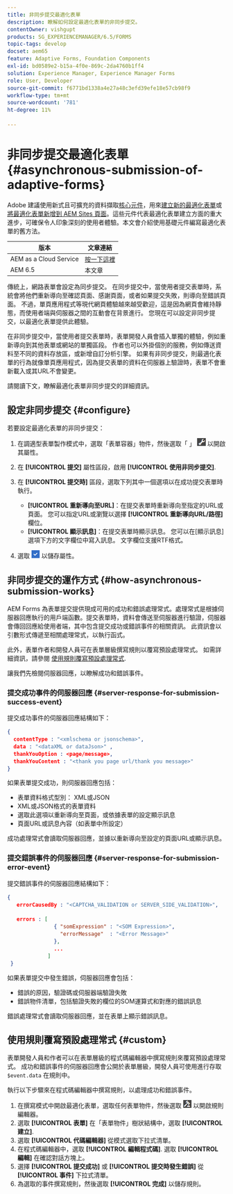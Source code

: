 ```yaml
---
title: 非同步提交最適化表單
description: 瞭解如何設定最適化表單的非同步提交。
contentOwner: vishgupt
products: SG_EXPERIENCEMANAGER/6.5/FORMS
topic-tags: develop
docset: aem65
feature: Adaptive Forms, Foundation Components
exl-id: bd0589e2-b15a-4f0e-869c-2da4760b1ff4
solution: Experience Manager, Experience Manager Forms
role: User, Developer
source-git-commit: f6771bd1338a4e27a48c3efd39efe18e57cb98f9
workflow-type: tm+mt
source-wordcount: '781'
ht-degree: 11%

---
```


# 非同步提交最適化表單{#asynchronous-submission-of-adaptive-forms}

<span class="preview">Adobe 建議使用新式且可擴充的資料擷取[核心元件](https://experienceleague.adobe.com/docs/experience-manager-core-components/using/adaptive-forms/introduction.html)，用來[建立新的最適化表單](/help/forms/using/create-an-adaptive-form-core-components.md)或[將最適化表單新增到 AEM Sites 頁面](/help/forms/using/create-or-add-an-adaptive-form-to-aem-sites-page.md)。這些元件代表最適化表單建立方面的重大進步，可確保令人印象深刻的使用者體驗。本文會介紹使用基礎元件編寫最適化表單的舊方法。</span>

| 版本 | 文章連結 |
| -------- | ---------------------------- |
| AEM as a Cloud Service  | [按一下這裡](https://experienceleague.adobe.com/docs/experience-manager-cloud-service/content/forms/adaptive-forms-authoring/authoring-adaptive-forms-foundation-components/configure-submit-actions-and-metadata-submission/asynchronous-submissions-adaptive-forms.html) |
| AEM 6.5 | 本文章 |

傳統上，網路表單會設定為同步提交。 在同步提交中，當使用者提交表單時，系統會將他們重新導向至確認頁面、感謝頁面，或者如果提交失敗，則導向至錯誤頁面。 不過，單頁應用程式等現代網頁體驗越來越受歡迎，這是因為網頁會維持靜態，而使用者端與伺服器之間的互動會在背景進行。 您現在可以設定非同步提交，以最適化表單提供此體驗。

在非同步提交中，當使用者提交表單時，表單開發人員會插入單獨的體驗，例如重新導向到其他表單或網站的單獨區段。 作者也可以外掛個別的服務，例如傳送資料至不同的資料存放區，或新增自訂分析引擎。 如果有非同步提交，則最適化表單的行為就像單頁應用程式，因為提交表單的資料在伺服器上驗證時，表單不會重新載入或其URL不會變更。

請閱讀下文，瞭解最適化表單非同步提交的詳細資訊。

## 設定非同步提交 {#configure}

若要設定最適化表單的非同步提交：

1. 在調適型表單製作模式中，選取「表單容器」物件，然後選取「 」 ![cmppr1](assets/cmppr1.png) 以開啟其屬性。
1. 在 **[!UICONTROL 提交]** 屬性區段，啟用 **[!UICONTROL 使用非同步提交]**.
1. 在 **[!UICONTROL 提交時]** 區段，選取下列其中一個選項以在成功提交表單時執行。

   * **[!UICONTROL 重新導向至URL]**：在提交表單時重新導向至指定的URL或頁面。 您可以指定URL或瀏覽以選擇 **[!UICONTROL 重新導向URL/路徑]** 欄位。
   * **[!UICONTROL 顯示訊息]**：在提交表單時顯示訊息。 您可以在[顯示訊息]選項下方的文字欄位中寫入訊息。 文字欄位支援RTF格式。

1. 選取 ![check-button1](assets/check-button1.png) 以儲存屬性。

## 非同步提交的運作方式 {#how-asynchronous-submission-works}

AEM Forms 為表單提交提供現成可用的成功和錯誤處理常式。處理常式是根據伺服器回應執行的用戶端函數。提交表單時，資料會傳送至伺服器進行驗證，伺服器會傳回回應給使用者端，其中包含提交成功或錯誤事件的相關資訊。 此資訊會以引數形式傳遞至相關處理常式，以執行函式。

此外，表單作者和開發人員可在表單層級撰寫規則以覆寫預設處理常式。 如需詳細資訊，請參閱 [使用規則覆寫預設處理常式](#custom).

讓我們先檢閱伺服器回應，以瞭解成功和錯誤事件。

### 提交成功事件的伺服器回應 {#server-response-for-submission-success-event}

提交成功事件的伺服器回應結構如下：

```json
{
  contentType : "<xmlschema or jsonschema>",
  data : "<dataXML or dataJson>" ,
  thankYouOption : <page/message>,
  thankYouContent : "<thank you page url/thank you message>"
}
```

如果表單提交成功，則伺服器回應包括：

* 表單資料格式型別： XML或JSON
* XML或JSON格式的表單資料
* 選取此選項以重新導向至頁面，或依據表單的設定顯示訊息
* 頁面URL或訊息內容（如表單中所設定）

成功處理常式會讀取伺服器回應，並據以重新導向至設定的頁面URL或顯示訊息。

### 提交錯誤事件的伺服器回應 {#server-response-for-submission-error-event}

提交錯誤事件的伺服器回應結構如下：

```json
{
   errorCausedBy : "<CAPTCHA_VALIDATION or SERVER_SIDE_VALIDATION>",

   errors : [
               { "somExpression" : "<SOM Expression>",
                 "errorMessage"  : "<Error Message>"
               },
               ...
             ]
 }
```

如果表單提交中發生錯誤，伺服器回應會包括：

* 錯誤的原因，驗證碼或伺服器端驗證失敗
* 錯誤物件清單，包括驗證失敗的欄位的SOM運算式和對應的錯誤訊息

錯誤處理常式會讀取伺服器回應，並在表單上顯示錯誤訊息。

## 使用規則覆寫預設處理常式 {#custom}

表單開發人員和作者可以在表單層級的程式碼編輯器中撰寫規則來覆寫預設處理常式。 成功和錯誤事件的伺服器回應會公開於表單層級，開發人員可使用進行存取 `$event.data` 在規則中。

執行以下步驟來在程式碼編輯器中撰寫規則，以處理成功和錯誤事件。

1. 在撰寫模式中開啟最適化表單，選取任何表單物件，然後選取 ![edit-rules1](assets/edit-rules1.png) 以開啟規則編輯器。
1. 選取 **[!UICONTROL 表單]** 在「表單物件」樹狀結構中，選取 **[!UICONTROL 建立]**.
1. 選取 **[!UICONTROL 代碼編輯器]** 從模式選取下拉式清單。
1. 在程式碼編輯器中，選取 **[!UICONTROL 編輯程式碼]**. 選取 **[!UICONTROL 編輯]** 在確認對話方塊上。
1. 選擇 **[!UICONTROL 提交成功]** 或 **[!UICONTROL 提交時發生錯誤]** 從 **[!UICONTROL 事件]** 下拉式清單。
1. 為選取的事件撰寫規則，然後選取 **[!UICONTROL 完成]** 以儲存規則。
